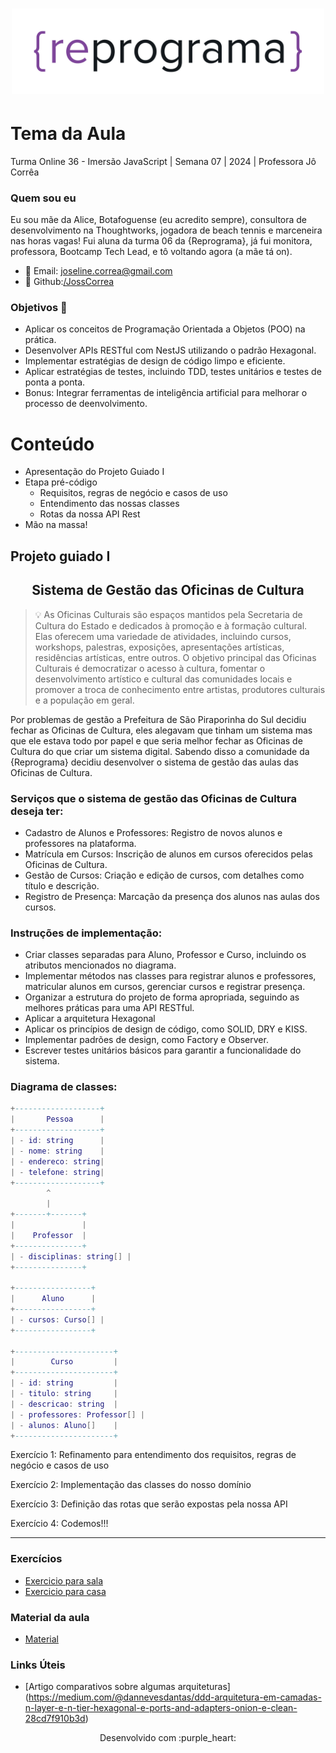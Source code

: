 <h1 align="center">
  <img src="assets/reprograma-fundos-claros.png" alt="logo reprograma" width="500">
</h1>

# Tema da Aula

Turma Online 36 - Imersão JavaScript | Semana 07 | 2024 | Professora Jô Corrêa

### Quem sou eu
Eu sou mãe da Alice, Botafoguense (eu acredito sempre), consultora de desenvolvimento na Thoughtworks, jogadora de beach tennis e marceneira nas horas vagas! Fui aluna da turma 06 da {Reprograma}, já fui monitora, professora, Bootcamp Tech Lead, e tô voltando agora (a mãe tá on).

- 💌 Email: joseline.correa@gmail.com
- 🐙 Github:[/JossCorrea](https://github.com/JossCorrea)

### Objetivos 🎯
- Aplicar os conceitos de Programação Orientada a Objetos (POO) na prática.
- Desenvolver APIs RESTful com NestJS utilizando o padrão Hexagonal.
- Implementar estratégias de design de código limpo e eficiente.
- Aplicar estratégias de testes, incluindo TDD, testes unitários e testes de ponta a ponta.
- Bonus: Integrar ferramentas de inteligência artificial para melhorar o processo de deenvolvimento.


# Conteúdo
- Apresentação do Projeto Guiado I
- Etapa pré-código 
  - Requisitos, regras de negócio e casos de uso
  - Entendimento das nossas classes
  - Rotas da nossa API Rest
- Mão na massa!


## Projeto guiado I   

<h2 align=center> Sistema de Gestão das Oficinas de Cultura </h2>

> 💡 As Oficinas Culturais são espaços mantidos pela Secretaria de Cultura do Estado e dedicados à promoção e à formação cultural. Elas oferecem uma variedade de atividades, incluindo cursos, workshops, palestras, exposições, apresentações artísticas, residências artísticas, entre outros. O objetivo principal das Oficinas Culturais é democratizar o acesso à cultura, fomentar o desenvolvimento artístico e cultural das comunidades locais e promover a troca de conhecimento entre artistas, produtores culturais e a população em geral.

Por problemas de gestão a Prefeitura de São Piraporinha do Sul decidiu fechar as Oficinas de Cultura, eles alegavam que tinham um sistema mas que ele estava todo por papel e que seria melhor fechar as Oficinas de Cultura do que criar um sistema digital. 
Sabendo disso a comunidade da {Reprograma} decidiu desenvolver o sistema de gestão das aulas das Oficinas de Cultura.

### Serviços que o sistema de gestão das Oficinas de Cultura deseja ter:
- Cadastro de Alunos e Professores: Registro de novos alunos e professores na plataforma.
- Matrícula em Cursos: Inscrição de alunos em cursos oferecidos pelas Oficinas de Cultura.
- Gestão de Cursos: Criação e edição de cursos, com detalhes como título e descrição.
- Registro de Presença: Marcação da presença dos alunos nas aulas dos cursos.


### Instruções de implementação:
- Criar classes separadas para Aluno, Professor e Curso, incluindo os atributos mencionados no diagrama.
- Implementar métodos nas classes para registrar alunos e professores, matricular alunos em cursos, gerenciar cursos e registrar presença.
- Organizar a estrutura do projeto de forma apropriada, seguindo as melhores práticas para uma API RESTful.
- Aplicar a arquitetura Hexagonal
- Aplicar os princípios de design de código, como SOLID, DRY e KISS.
- Implementar padrões de design, como Factory e Observer.
- Escrever testes unitários básicos para garantir a funcionalidade do sistema.

### Diagrama de classes:

```lua
+-------------------+
|       Pessoa      |
+-------------------+
| - id: string      |
| - nome: string    |
| - endereco: string|
| - telefone: string|
+-------------------+
        ^
        |
+-------+-------+
|               |
|    Professor  |
+---------------+
| - disciplinas: string[] |
+---------------+

+-----------------+
|      Aluno      |
+-----------------+
| - cursos: Curso[] |
+-----------------+
 
+----------------------+
|        Curso         |
+----------------------+
| - id: string         |
| - titulo: string     |
| - descricao: string  |
| - professores: Professor[] |
| - alunos: Aluno[]    |
+----------------------+
```
Exercício 1: Refinamento para entendimento dos requisitos, regras de negócio e casos de uso

Exercício 2: Implementação das classes do nosso domínio

Exercício 3: Definição das rotas que serão expostas pela nossa API

Exercício 4: Codemos!!!

***
### Exercícios 
* [Exercicio para sala](/exercicios/para-sala/)
* [Exercicio para casa](/exercicios/para-casa/)

### Material da aula 
* [Material](/material)

### Links Úteis
* [Artigo comparativos sobre algumas arquiteturas] (https://medium.com/@dannevesdantas/ddd-arquitetura-em-camadas-n-layer-e-n-tier-hexagonal-e-ports-and-adapters-onion-e-clean-28cd7f910b3d)


<p align="center">
Desenvolvido com :purple_heart:  
</p>

